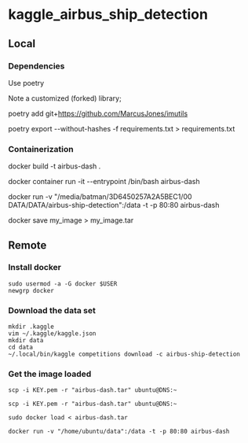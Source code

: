 # kaggle_airbus_ship_detection

## Local
### Dependencies

Use poetry

Note a customized (forked) library; 

poetry add git+https://github.com/MarcusJones/imutils

poetry export --without-hashes -f requirements.txt > requirements.txt

### Containerization
docker build -t airbus-dash .

docker container run -it --entrypoint /bin/bash airbus-dash

docker run -v "/media/batman/3D6450257A2A5BEC1/00 DATA/DATA/airbus-ship-detection":/data -t -p 80:80 airbus-dash

docker save my_image > my_image.tar

## Remote
### Install docker
```
sudo usermod -a -G docker $USER
newgrp docker
```

### Download the data set
```
mkdir .kaggle
vim ~/.kaggle/kaggle.json
mkdir data
cd data
~/.local/bin/kaggle competitions download -c airbus-ship-detection
```

### Get the image loaded
```
scp -i KEY.pem -r "airbus-dash.tar" ubuntu@DNS:~

scp -i KEY.pem -r "airbus-dash.tar" ubuntu@DNS:~

sudo docker load < airbus-dash.tar

docker run -v "/home/ubuntu/data":/data -t -p 80:80 airbus-dash
```
